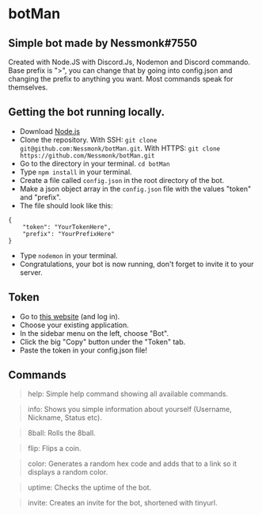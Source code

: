 # botMan

## Simple bot made by Nessmonk#7550
Created with Node.JS with Discord.Js, Nodemon and Discord commando.
Base prefix is ">", you can change that by going into config.json and changing the prefix to anything you want.
Most commands speak for themselves.

## Getting the bot running locally.

 - Download [Node.js](https://nodejs.org/en/)
 - Clone the repository. 
   With SSH: `git clone git@github.com:Nessmonk/botMan.git`.
   With HTTPS: `git clone https://github.com/Nessmonk/botMan.git`
 - Go to the directory in your terminal. `cd botMan`
 - Type `npm install` in your terminal.
 - Create a file called `config.json` in the root directory of the bot.
 - Make a json object array in the `config.json` file with the values "token" and "prefix".
 - The file should look like this:

```
{
    "token": "YourTokenHere",
    "prefix": "YourPrefixHere"
}
```
 
 - Type `nodemon` in your terminal.
 - Congratulations, your bot is now running, don't forget to invite it to your server.

## Token

 - Go to [this website](https://discordapp.com/developers/applications/) (and log in).
 - Choose your existing application.
 - In the sidebar menu on the left, choose "Bot".
 - Click the big "Copy" button under the "Token" tab.
 - Paste the token in your config.json file!

## Commands

>help: Simple help command showing all available commands.

>info: Shows you simple information about yourself (Username, Nickname, Status etc).

>8ball: Rolls the 8ball.

>flip: Flips a coin.

>color: Generates a random hex code and adds that to a link so it displays a random color.

>uptime: Checks the uptime of the bot.

>invite: Creates an invite for the bot, shortened with tinyurl.
